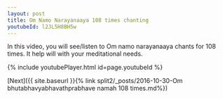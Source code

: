 ```yaml
---
layout: post
title: Om Namo Narayanaaya 108 times chanting
youtubeId: l2JL5H8BH5w
---
```

 
In this video, you will see/listen to Om namo narayanaaya chants for 108 times. It help will with your meditational needs.



 
  
 
  
 
 
 
 
 
 


{% include youtubePlayer.html id=page.youtubeId %}
 
 
[Next]({{ site.baseurl }}{% link split2/_posts/2016-10-30-Om bhutabhavyabhavathprabhave namah 108 times.md%})

